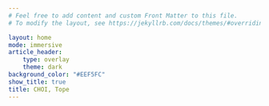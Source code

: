 ```yaml
---
# Feel free to add content and custom Front Matter to this file.
# To modify the layout, see https://jekyllrb.com/docs/themes/#overriding-theme-defaults

layout: home
mode: immersive
article_header:
    type: overlay
    theme: dark
background_color: "#EEF5FC"
show_title: true
title: CHOI, Tope
---
```

<style>
.overlay {
  min-height: auto !important;
  height: 18rem !important;
}
h1 {
  margin-top: 2rem;
}
</style>